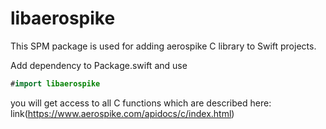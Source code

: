 # libaerospike

This SPM package is used for adding aerospike C library to Swift projects.

Add dependency to Package.swift and use 
```Swift
#import libaerospike
```
you will get access to all C functions which are described here:
link(https://www.aerospike.com/apidocs/c/index.html)
